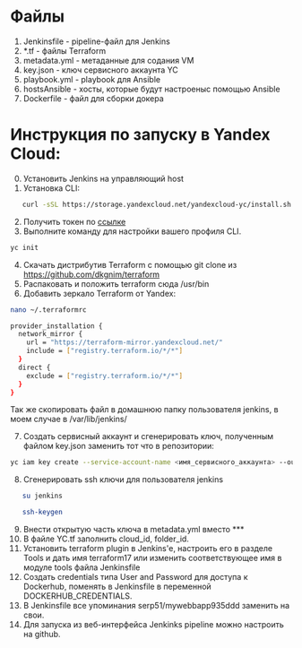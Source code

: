 # Файлы
1. Jenkinsfile - pipeline-файл для Jenkins
2. *.tf - файлы Terraform
3. metadata.yml - метаданные для содания VM
4. key.json - ключ сервисного аккаунта YC
5. playbook.yml - playbook для Ansible
6. hostsAnsible - хосты, которые будут настроеныс помощью Ansible
7. Dockerfile - файл для сборки докера

# Инструкция по запуску в Yandex Cloud:
0.  Установить Jenkins на управляющий host
1. Установка CLI:
```bash 
   curl -sSL https://storage.yandexcloud.net/yandexcloud-yc/install.sh | bash
```
2. Получить токен по [ссылке](https://oauth.yandex.ru/authorize?response_type=token&client_id=1a6990aa636648e9b2ef855fa7bec2fb)
3. Выполните команду для настройки вашего профиля CLI.

```bash
yc init 
```
4. Скачать дистрибутив Terraform с помощью git clone из https://github.com/dkgnim/terraform
5. Распаковать и положить terraform сюда /usr/bin
6. Добавить зеркало Terraform от Yandex: 
```bash
nano ~/.terraformrc
```
```bash
provider_installation {
  network_mirror {
    url = "https://terraform-mirror.yandexcloud.net/"
    include = ["registry.terraform.io/*/*"]
  }
  direct {
    exclude = ["registry.terraform.io/*/*"]
  }
}
```
Так же скопировать файл в домашнюю папку пользователя jenkins, в моем случае в /var/lib/jenkins/

7.  Создать сервисный аккаунт и сгенерировать ключ, полученным файлом key.json заменить тот что в репозитории: 
```bash
yc iam key create --service-account-name <имя_сервисного_аккаунта> --output key.json
```
8.  Сгенерировать ssh ключи для пользователя jenkins 
```bash 
   su jenkins
```
```bash 
   ssh-keygen
```
9. Внести открытую часть ключа в metadata.yml вместо ***
10. В файле YC.tf заполнить cloud_id, folder_id.
11. Установить terraform plugin в Jenkins'e, настроить его в разделе Tools и дать имя terraform17 или изменить соответствующее имя в модуле tools файла Jenkinsfile 
12. Создать credentials типа User and Password для доступа к Dockerhub, поменять в Jenkinsfile в переменной DOCKERHUB_CREDENTIALS.
13. В Jenkinsfile все упоминания serp51/mywebbapp935ddd заменить на свои.
14. Для запуска из веб-интерфейса Jenkinks pipeline можно настроить на github.
